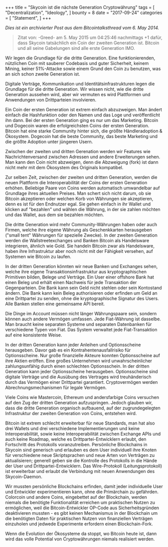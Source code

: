 +++
title = "Skycoin ist die nächste Generation Cryptowährung"
tags = [
    "Decentralization",
    "Ideology",
]
bounty = 8
date = "2017-09-24"
categories = [
    "Statement",
]
+++

*Dies ist ein archivierter Post aus dem Bitcointalksthread vom 6. May 2014.*

> Zitat von: -Greed- am 5. May 2015 um 04:25:46 nachmittags
+1 dafür, dass Skycoin tatsächlich ein Coin der zweiten Generation ist. 
Bitcoin und all seine Gabelungen sind alle erste Generation IMO.

Wir legen die Grundlage für die dritte Generation. Eine funktionierenden, nützlichen Coin mit sauberer Codebasis und guter Sicherheit, keinem Mining, keiner 51%-Attacke sowie einem Grund den Coin zu benutzen, was an sich schon zweite Generation ist.

Digitale Verträge, Kommunikation und Identitätsinfrastrukturen legen die Grundlage für die dritte Generation. Wir wissen nicht, wie die dritte Generation aussehen wird, aber wir vermuten es wird Plattformen und Anwendungen von Drittparteien involvieren.

Ein Coin der ersten Generation ist extrem einfach abzuzweigen. Man ändert einfach die Hashfunktion oder den Namen und das Loge und veröffentlicht ihn dann. Bei der ersten Generation ging es nur um das Marketing. Bitcoin und Dogecoin waren die erfolgreichsten Coins der ersten Generation. Bitcoin hat eine starke Community hinter sich, die größte Händleradoption & Ökosystem. Dogecoin hat die beste Community, das beste Marketing und die größte Adoption unter jüngeren Usern.

Zwischen der zweiten und dritten Gerenation werden wir Features wie Nachrichtenversand zwischen Adressen und andere Erweiterungen sehen. Man kann den Coin nicht abzweigen, denn die Abzweigung (fork) ist dann nicht mehr mit dem Ökosystem des Originals kompatibel.

Zur selben Zeit, zwischen der zweiten und dritten Generation, werden die neuen Plattform die Interoperabilität der Coins der ersten Generation erhöhen. Beliebige Paare von Coins werden automatisch umwandelbar auf Grundlage ihres aktuellen Preises. Man schert sich nicht darum, ob sie Bitcoin akzeptieren oder welchen Korb von Währungen sie akzeptieren, denn es ist für den Endnutzer egal. Sie gehen einfach in ihr Wallet und klicken auf "bezahlen" und wählen die Währung, in der sie zahlen möchten und das Wallet, aus dem sie bezahlen möchten.

Die dritte Generation wird mehr Community-Währungen haben oder auch Firmen, welche ihre eigene Währung als Geschenkkarten herausgeben ("small tent" Währungen für spezielle Zwecke). In der zweiten Generation werden die Wallstreetexchanges und Banken Bitcoin als Handelsware integrieren, ähnlich wie Gold. Sie handeln Bitcoin zwar als Handelsware, haben ihre Infrastruktur aber noch nicht mit der Fähigkeit versehen, auf Systemen wie Bitcoin zu laufen. 

In der dritten Generation könnten wir neue Banken und Exchanges sehen, welche ihre eigene Transaktionsinfrastruktur aus kryptographischen Primitiven bilden, Belege und Verträge. Ein User einer offshore Bank hat einen Beleg und erhält einen Nachweis für jede Transaktion der Gegenparteien. Die Bank kann sein Geld nicht stehlen oder sein Kontostand ändern. Die Bank kann kein Beleg authorisieren oder erfinden um Geld an eine Drittpartei zu senden, ohne die kryptographische Signatur des Users. Alle Banken stellen eine gemeinsame API bereit.

Die Dinge im Account müssen nicht länger Währungspaare sein, sondern können auch andere Vermögen umfassen. Jede Fiat-Währung ist dasselbe. Man braucht keine separaten Systeme und separaten Datenbanken für verschiedene Typen von Fiat. Das System verwaltet jede Fiat-Transaktion auf eine konsistente Weise.

In der dritten Generation kann jeder Anleihen und Optionsscheine herausgeben. Davor gab es ein Kontrahentenausfallrisiko für Optionsscheine. Nur große finanzielle Akteure konnten Optionsscheine auf ihre Aktien eröffen. Eine großes Unternehmen wird unwahrscheinlicher zahlungsunfähig durch einen schlechten Optionsschein. In der dritten Generation kann jeder Optionsscheine herausgeben. Optionsscheine sind digitale Verträge und die Ausübung des Vertrages wird treuhänderisch durch das Vermögen einer Drittpartei garantiert. Cryptovermögen werden Abrechnungsmechanismen für legale Vermögen.

Viele Coins wie Mastercoin, Ethereum und andersfarbige Coins versuchen auf den Zug der dritten Generation aufzuspringen. 
Jedoch glauben wir, dass die dritte Generation organisch aufbauend, auf der zugrundegelegten Infrastruktur der zweiten Generation von Coins, entstehen wird.

Bitcoin ist extrem schlecht erweiterbar für neue Standards, man hat also drei Wallets und drei verschiedene Implementierungen und keine Interoperabilität, sowie keine Interoperabilität zwischen Exchange APIs und auch keine Roadmap, welche es Drittpartei-Entwicklern erlaubt, den Fortschritt des Protokolls voranzutreiben. Persönliche Blockchains in Skycoin sind generisch und erlauben es dem User individuell ihre Knoten für verschiedene neue Skriptsprachen und neue Arten von Verträgen zu aktualisieren; generell geben sie die Kontrolle des Protokolls in die Hände der User und Drittpartei-Entwicklern. Das Wire-Protokoll (Leitungsprotokoll) ist erweiterbar und erlaubt die Verbindung mit neuen Anwendungen des Skycoin-Daemon.

Wir mussten persönliche Blockchains erfinden, damit jeder individuelle User und Entwickler experimentieren kann, ohne die Primärchain zu gefährden. Colorcoin und andere Coins, eingebettet auf der Blockchain, werden niemals die benötigte Funktionalität erreichen um praktischen Nutzen zu ermöglichen, weil die Bitcoin-Entwickler OP-Code aus Sicherheitsgründen deaktivieren mussten - es gibt keinen Mechanismus in der Blockchain um die benötigten Daten für praktischen Nutzen von finanziellen Verträgen einzuholen und jedwede Experimente erfordern einen Blockchain-Fork.

Wenn die Evolution der Ökosysteme da stoppt, wo Bitcoin heute ist, dann wird das volle Potential von Cryptowährungen niemals realisiert werden.
